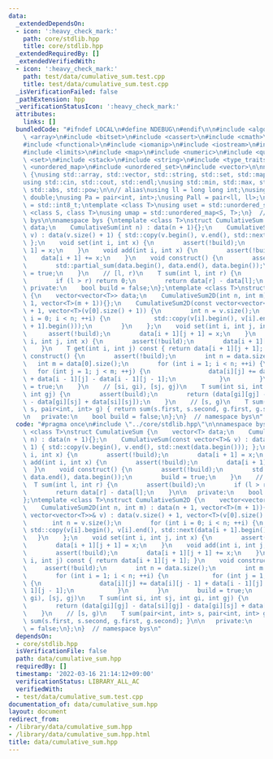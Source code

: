 ```yaml
---
data:
  _extendedDependsOn:
  - icon: ':heavy_check_mark:'
    path: core/stdlib.hpp
    title: core/stdlib.hpp
  _extendedRequiredBy: []
  _extendedVerifiedWith:
  - icon: ':heavy_check_mark:'
    path: test/data/cumulative_sum.test.cpp
    title: test/data/cumulative_sum.test.cpp
  _isVerificationFailed: false
  _pathExtension: hpp
  _verificationStatusIcon: ':heavy_check_mark:'
  attributes:
    links: []
  bundledCode: "#ifndef LOCAL\n#define NDEBUG\n#endif\n\n#include <algorithm>\n#include\
    \ <array>\n#include <bitset>\n#include <cassert>\n#include <cmath>\n#include <complex>\n\
    #include <functional>\n#include <iomanip>\n#include <iostream>\n#include <iterator>\n\
    #include <limits>\n#include <map>\n#include <numeric>\n#include <queue>\n#include\
    \ <set>\n#include <stack>\n#include <string>\n#include <type_traits>\n#include\
    \ <unordered_map>\n#include <unordered_set>\n#include <vector>\n\nnamespace bys\
    \ {\nusing std::array, std::vector, std::string, std::set, std::map, std::pair;\n\
    using std::cin, std::cout, std::endl;\nusing std::min, std::max, std::sort, std::reverse,\
    \ std::abs, std::pow;\n\n// alias\nusing ll = long long int;\nusing ld = long\
    \ double;\nusing Pa = pair<int, int>;\nusing Pall = pair<ll, ll>;\nusing ibool\
    \ = std::int8_t;\ntemplate <class T>\nusing uset = std::unordered_set<T>;\ntemplate\
    \ <class S, class T>\nusing umap = std::unordered_map<S, T>;\n}  // namespace\
    \ bys\n\nnamespace bys {\ntemplate <class T>\nstruct CumulativeSum {\n    vector<T>\
    \ data;\n    CumulativeSum(int n) : data(n + 1){};\n    CumulativeSum(const vector<T>&\
    \ v) : data(v.size() + 1) { std::copy(v.begin(), v.end(), std::next(data.begin()));\
    \ };\n    void set(int i, int x) {\n        assert(!build);\n        data[i +\
    \ 1] = x;\n    }\n    void add(int i, int x) {\n        assert(!build);\n    \
    \    data[i + 1] += x;\n    }\n    void construct() {\n        assert(!build);\n\
    \        std::partial_sum(data.begin(), data.end(), data.begin());\n        build\
    \ = true;\n    }\n    // [l, r)\n    T sum(int l, int r) {\n        assert(build);\n\
    \        if (l > r) return 0;\n        return data[r] - data[l];\n    }\n\n  \
    \ private:\n    bool build = false;\n};\ntemplate <class T>\nstruct CumulativeSum2D\
    \ {\n    vector<vector<T>> data;\n    CumulativeSum2D(int n, int m) : data(n +\
    \ 1, vector<T>(m + 1)){};\n    CumulativeSum2D(const vector<vector<T>>& v) : data(v.size()\
    \ + 1, vector<T>(v[0].size() + 1)) {\n        int n = v.size();\n        for (int\
    \ i = 0; i < n; ++i) {\n            std::copy(v[i].begin(), v[i].end(), std::next(data[i\
    \ + 1].begin()));\n        }\n    };\n    void set(int i, int j, int x) {\n  \
    \      assert(!build);\n        data[i + 1][j + 1] = x;\n    }\n    void add(int\
    \ i, int j, int x) {\n        assert(!build);\n        data[i + 1][j + 1] += x;\n\
    \    }\n    T get(int i, int j) const { return data[i + 1][j + 1]; }\n    void\
    \ construct() {\n        assert(!build);\n        int n = data.size();\n     \
    \   int m = data[0].size();\n        for (int i = 1; i < n; ++i) {\n         \
    \   for (int j = 1; j < m; ++j) {\n                data[i][j] += data[i][j - 1]\
    \ + data[i - 1][j] - data[i - 1][j - 1];\n            }\n        }\n        build\
    \ = true;\n    }\n    // [si, gi), [sj, gj)\n    T sum(int si, int sj, int gi,\
    \ int gj) {\n        assert(build);\n        return (data[gi][gj] - data[si][gj]\
    \ - data[gi][sj] + data[si][sj]);\n    }\n    // [s, g)\n    T sum(pair<int, int>\
    \ s, pair<int, int> g) { return sum(s.first, s.second, g.first, g.second); }\n\
    \n   private:\n    bool build = false;\n};\n}  // namespace bys\n"
  code: "#pragma once\n#include \"../core/stdlib.hpp\"\n\nnamespace bys {\ntemplate\
    \ <class T>\nstruct CumulativeSum {\n    vector<T> data;\n    CumulativeSum(int\
    \ n) : data(n + 1){};\n    CumulativeSum(const vector<T>& v) : data(v.size() +\
    \ 1) { std::copy(v.begin(), v.end(), std::next(data.begin())); };\n    void set(int\
    \ i, int x) {\n        assert(!build);\n        data[i + 1] = x;\n    }\n    void\
    \ add(int i, int x) {\n        assert(!build);\n        data[i + 1] += x;\n  \
    \  }\n    void construct() {\n        assert(!build);\n        std::partial_sum(data.begin(),\
    \ data.end(), data.begin());\n        build = true;\n    }\n    // [l, r)\n  \
    \  T sum(int l, int r) {\n        assert(build);\n        if (l > r) return 0;\n\
    \        return data[r] - data[l];\n    }\n\n   private:\n    bool build = false;\n\
    };\ntemplate <class T>\nstruct CumulativeSum2D {\n    vector<vector<T>> data;\n\
    \    CumulativeSum2D(int n, int m) : data(n + 1, vector<T>(m + 1)){};\n    CumulativeSum2D(const\
    \ vector<vector<T>>& v) : data(v.size() + 1, vector<T>(v[0].size() + 1)) {\n \
    \       int n = v.size();\n        for (int i = 0; i < n; ++i) {\n           \
    \ std::copy(v[i].begin(), v[i].end(), std::next(data[i + 1].begin()));\n     \
    \   }\n    };\n    void set(int i, int j, int x) {\n        assert(!build);\n\
    \        data[i + 1][j + 1] = x;\n    }\n    void add(int i, int j, int x) {\n\
    \        assert(!build);\n        data[i + 1][j + 1] += x;\n    }\n    T get(int\
    \ i, int j) const { return data[i + 1][j + 1]; }\n    void construct() {\n   \
    \     assert(!build);\n        int n = data.size();\n        int m = data[0].size();\n\
    \        for (int i = 1; i < n; ++i) {\n            for (int j = 1; j < m; ++j)\
    \ {\n                data[i][j] += data[i][j - 1] + data[i - 1][j] - data[i -\
    \ 1][j - 1];\n            }\n        }\n        build = true;\n    }\n    // [si,\
    \ gi), [sj, gj)\n    T sum(int si, int sj, int gi, int gj) {\n        assert(build);\n\
    \        return (data[gi][gj] - data[si][gj] - data[gi][sj] + data[si][sj]);\n\
    \    }\n    // [s, g)\n    T sum(pair<int, int> s, pair<int, int> g) { return\
    \ sum(s.first, s.second, g.first, g.second); }\n\n   private:\n    bool build\
    \ = false;\n};\n}  // namespace bys\n"
  dependsOn:
  - core/stdlib.hpp
  isVerificationFile: false
  path: data/cumulative_sum.hpp
  requiredBy: []
  timestamp: '2022-03-16 21:14:12+09:00'
  verificationStatus: LIBRARY_ALL_AC
  verifiedWith:
  - test/data/cumulative_sum.test.cpp
documentation_of: data/cumulative_sum.hpp
layout: document
redirect_from:
- /library/data/cumulative_sum.hpp
- /library/data/cumulative_sum.hpp.html
title: data/cumulative_sum.hpp
---
```

